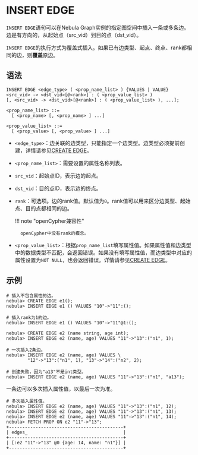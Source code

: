 # INSERT EDGE

`INSERT EDGE`语句可以在Nebula Graph实例的指定图空间中插入一条或多条边。边是有方向的，从起始点（src_vid）到目的点（dst_vid）。

`INSERT EDGE`的执行方式为覆盖式插入。如果已有边类型、起点、终点、rank都相同的边，则**覆盖**原边。

## 语法

```ngql
INSERT EDGE <edge_type> ( <prop_name_list> ) {VALUES | VALUE}
<src_vid> -> <dst_vid>[@<rank>] : ( <prop_value_list> )
[, <src_vid> -> <dst_vid>[@<rank>] : ( <prop_value_list> ), ...];

<prop_name_list> ::=
  [ <prop_name> [, <prop_name> ] ...]

<prop_value_list> ::=
  [ <prop_value> [, <prop_value> ] ...]
```

- `<edge_type>`：边关联的边类型，只能指定一个边类型。边类型必须提前创建，详情请参见[CREATE EDGE](../11.edge-type-statements/1.create-edge.md)。

- `<prop_name_list>`：需要设置的属性名称列表。

- `src_vid`：起始点ID，表示边的起点。

- `dst_vid`：目的点ID，表示边的终点。

- `rank`：可选项。边的rank值。默认值为`0`。rank值可以用来区分边类型、起始点、目的点都相同的边。

  !!! note "openCypher兼容性"

        openCypher中没有rank的概念。

- `<prop_value_list>`：根据`prop_name_list`填写属性值。如果属性值和边类型中的数据类型不匹配，会返回错误。如果没有填写属性值，而边类型中对应的属性设置为`NOT NULL`，也会返回错误。详情请参见[CREATE EDGE](../11.edge-type-statements/1.create-edge.md)。

## 示例

```ngql
# 插入不包含属性的边。
nebula> CREATE EDGE e1();                 
nebula> INSERT EDGE e1 () VALUES "10"->"11":();  

# 插入rank为1的边。
nebula> INSERT EDGE e1 () VALUES "10"->"11"@1:(); 
```

```ngql
nebula> CREATE EDGE e2 (name string, age int); 
nebula> INSERT EDGE e2 (name, age) VALUES "11"->"13":("n1", 1);

# 一次插入2条边。
nebula> INSERT EDGE e2 (name, age) VALUES \
        "12"->"13":("n1", 1), "13"->"14":("n2", 2); 

# 创建失败，因为"a13"不是int类型。
nebula> INSERT EDGE e2 (name, age) VALUES "11"->"13":("n1", "a13");
```

一条边可以多次插入属性值，以最后一次为准。

```ngql
# 多次插入属性值。
nebula> INSERT EDGE e2 (name, age) VALUES "11"->"13":("n1", 12);
nebula> INSERT EDGE e2 (name, age) VALUES "11"->"13":("n1", 13);
nebula> INSERT EDGE e2 (name, age) VALUES "11"->"13":("n1", 14);
nebula> FETCH PROP ON e2 "11"->"13";
+-------------------------------------------+
| edges_                                    |
+-------------------------------------------+
| [:e2 "11"->"13" @0 {age: 14, name: "n1"}] |
+-------------------------------------------+
```